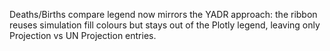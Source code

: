 Deaths/Births compare legend now mirrors the YADR approach: the ribbon reuses simulation fill colours but stays out of the Plotly legend, leaving only Projection vs UN Projection entries.
